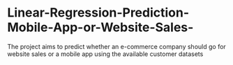 # Linear-Regression-Prediction-Mobile-App-or-Website-Sales-
The project aims to predict whether an e-commerce company should go for website sales or a mobile app using the available customer datasets
